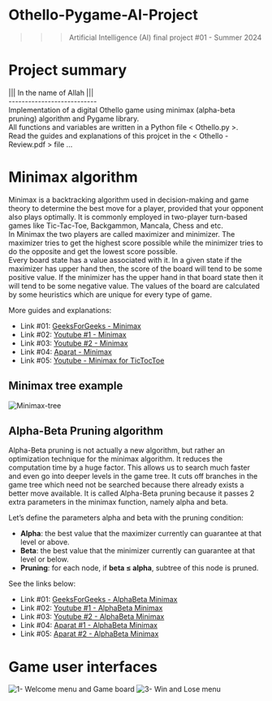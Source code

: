 ﻿# Othello-Pygame-AI-Project
>>> Artificial Intelligence (AI) final project #01 - Summer 2024

# Project summary
||| In the name of Allah ||| <br />
--------------------------- <br />
Implementation of a digital Othello game using minimax (alpha-beta pruning) algorithm and Pygame library. <br />
All functions and variables are written in a Python file < Othello.py >. <br />
Read the guides and explanations of this projcet in the < Othello - Review.pdf > file ...

# Minimax algorithm
Minimax is a backtracking algorithm used in decision-making and game theory to determine the best move for a player, provided that your opponent also plays optimally. It is commonly employed in two-player turn-based games like Tic-Tac-Toe, Backgammon, Mancala, Chess and etc. <br />
In Minimax the two players are called maximizer and minimizer. The maximizer tries to get the highest score possible while the minimizer tries to do the opposite and get the lowest score possible. <br />
Every board state has a value associated with it. In a given state if the maximizer has upper hand then, the score of the board will tend to be some positive value. If the minimizer has the upper hand in that board state then it will tend to be some negative value. The values of the board are calculated by some heuristics which are unique for every type of game. <br />

More guides and explanations: 
- Link #01: [GeeksForGeeks - Minimax](https://www.geeksforgeeks.org/minimax-algorithm-in-game-theory-set-1-introduction/)
- Link #02: [Youtube #1 - Minimax](https://www.youtube.com/watch?v=6ELUvkSkCts)
- Link #03: [Youtube #2 - Minimax](https://www.youtube.com/watch?v=KU9Ch59-4vw&vl=en)
- Link #04: [Aparat - Minimax](https://www.aparat.com/v/l1Tba)
- Link #05: [Youtube - Minimax for TicTocToe](https://www.youtube.com/watch?v=5y2a0Zhgq0U)

## Minimax tree example
![Minimax-tree](https://github.com/user-attachments/assets/d483b0d9-4215-4b10-b328-98b8b2467c1e)

## Alpha-Beta Pruning algorithm
Alpha-Beta pruning is not actually a new algorithm, but rather an optimization technique for the minimax algorithm. It reduces the computation time by a huge factor. This allows us to search much faster and even go into deeper levels in the game tree. It cuts off branches in the game tree which need not be searched because there already exists a better move available. It is called Alpha-Beta pruning because it passes 2 extra parameters in the minimax function, namely alpha and beta. <br />

Let’s define the parameters alpha and beta with the pruning condition:
- **Alpha**: the best value that the maximizer currently can guarantee at that level or above. 
- **Beta**: the best value that the minimizer currently can guarantee at that level or below.
- **Pruning**: for each node, if **beta ≤ alpha**, subtree of this node is pruned.

See the links below: 
- Link #01: [GeeksForGeeks - AlphaBeta Minimax](https://www.geeksforgeeks.org/minimax-algorithm-in-game-theory-set-4-alpha-beta-pruning/)
- Link #02: [Youtube #1 - AlphaBeta Minimax](https://www.youtube.com/watch?v=l-hh51ncgDI)
- Link #03: [Youtube #2 - AlphaBeta Minimax](https://www.youtube.com/watch?v=xBXHtz4Gbdo)
- Link #04: [Aparat #1 - AlphaBeta Minimax](https://www.aparat.com/v/t58lw2n)
- Link #05: [Aparat #2 - AlphaBeta Minimax](https://www.aparat.com/v/e685m0d)

# Game user interfaces
![1- Welcome menu and Game board](https://github.com/user-attachments/assets/a29b5ca4-8595-4c76-a358-89fff52a2b56)
![3- Win and Lose menu](https://github.com/user-attachments/assets/6aad4124-35d1-4330-9584-f405ea7335d7)
